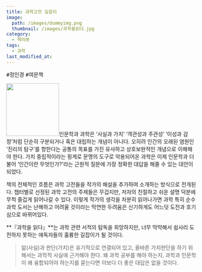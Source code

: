 ```yaml
---
title: 과학고전 길잡이
image: 
  path: /images/dummyimg.png
  thumbnail: /images/과학을읽다.jpg
category:
  - 책리뷰
tags:
  - 과학
last_modified_at:
---
```


<kbd>#정인경</kbd> <kbd>#여문책</kbd>

<img src="https://img.ridicdn.net/cover/852000158/xxlarge" style="width: 140px" class="align-right" alt=""/>인문학과 과학은 ‘사실과 가치’ ‘객관성과 주관성’ ‘이성과 감정’처럼 단순히 구분되거나 혹은 대립하는 개념이 아니다. 오히려 인간의 오래된 염원인 ‘진리의 탐구’를 향한다는 공통의 목표를 가진 유사하고 상호보완적인 개념으로 이해해야 한다. 가치 중립적이라는 핑계로 문명의 도구로 악용되어온 과학은 이제 인문학과 더불어 ‘인간이란 무엇인가?’라는 근원적 질문에 가장 정확한 대답을 해줄 수 있는 대안이 되었다.

책의 전체적인 흐름은 과학 고전들을 작가의 해설을 추가하여 소개하는 방식으로 전개된다. 챕터별로 선정된 과학 고전의 주제들은 무겁지만, 저자의 친절하고 쉬운 설명 덕분에 무척 즐겁게 읽어나갈 수 있다. 이렇게 작가의 생각을 차분히 읽어나가면 과학 특히 순수과학 도서는 난해하고 어려울 것이라는 막연한 두려움은 신기하게도 어느덧 도전과 호기심으로 바뀌어있다. 

**『과학을 읽다』**는 과학 관련 서적의 탐독을 희망하지만, 너무 막막해서 쉽사리 도전하지 못하는 애독자들의 훌륭한 길잡이가 될 것이다.

> 앎(사실)과 판단(가치)은 유기적으로 연결되어 있고, 올바른 가치판단을 하기 위해서는 과학적 사실에 근거해야 한다. 왜 과학 공부를 해야 하는지, 과학과 인문학이 왜 융합되어야 하는지를 묻는다면 이보다 더 좋은 대답은 없을 것이다.